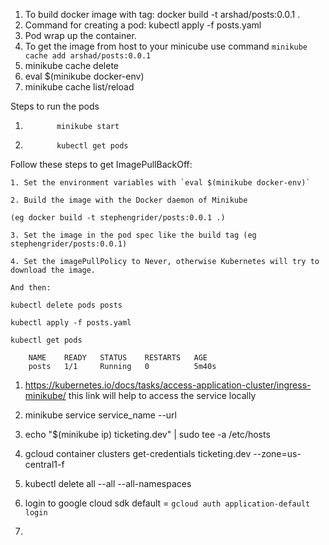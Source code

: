 1. To build docker image with tag: docker build -t arshad/posts:0.0.1 .
2. Command for creating a pod: kubectl apply -f posts.yaml
3. Pod wrap up the container.
4. To get the image from host to your minicube use command `minikube cache add arshad/posts:0.0.1`
5. minikube cache delete <image name>
6. eval $(minikube docker-env)
7. minikube cache list/reload

Steps to run the pods

1.            minikube start
2.            kubectl get pods

Follow these steps to get ImagePullBackOff:

    1. Set the environment variables with `eval $(minikube docker-env)`

    2. Build the image with the Docker daemon of Minikube

    (eg docker build -t stephengrider/posts:0.0.1 .)

    3. Set the image in the pod spec like the build tag (eg stephengrider/posts:0.0.1)

    4. Set the imagePullPolicy to Never, otherwise Kubernetes will try to download the image.

    And then:

    kubectl delete pods posts

    kubectl apply -f posts.yaml

    kubectl get pods

        NAME    READY   STATUS    RESTARTS   AGE
        posts   1/1     Running   0          5m40s

1. https://kubernetes.io/docs/tasks/access-application-cluster/ingress-minikube/
   this link will help to access the service locally

2. minikube service service_name --url

3. echo "$(minikube ip) ticketing.dev" | sudo tee -a /etc/hosts

4. gcloud container clusters get-credentials ticketing.dev --zone=us-central1-f

5. kubectl delete all --all --all-namespaces

6. login to google cloud sdk default = `gcloud auth application-default login`

7.
